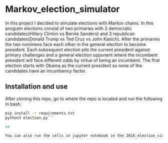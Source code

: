 # Markov_election_simulator

In this project I decided to simulate elections with Markov chains. In this program elections consist of two primaries with 2 democratic candidates(Hillary Clinton vs Bernie Sanders) and 3 republican candidates(Donald Trump vs Ted Cruz vs John Kasich). After the primaries the two nominees face each other in the general election to become president. Each subsequent election pits the current president against primary challenges and a general election opponent where the incumbent president will face different odds by virtue of being an incumbent. The first election starts with Obama as the current president so none of the candidates have an incumbency factor.

## Installation and use
After cloning this repo, go to where the repo is located and run the following in bash:

```bash
pip install -r requirements.txt
python3 election.py```

##

You can also run the cells in jupyter notebook in the 2016_election_simulator notebook. Give it a try.